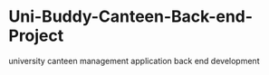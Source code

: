 # Uni-Buddy-Canteen-Back-end-Project
university canteen management application back end development
